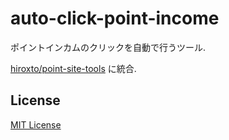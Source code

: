 # auto-click-point-income

ポイントインカムのクリックを自動で行うツール.

[hiroxto/point-site-tools](https://github.com/hiroxto/point-site-tools) に統合.

## License

[MIT License](https://github.com/hiroxto/auto-click-point-income/blob/master/LICENSE "MIT License")
